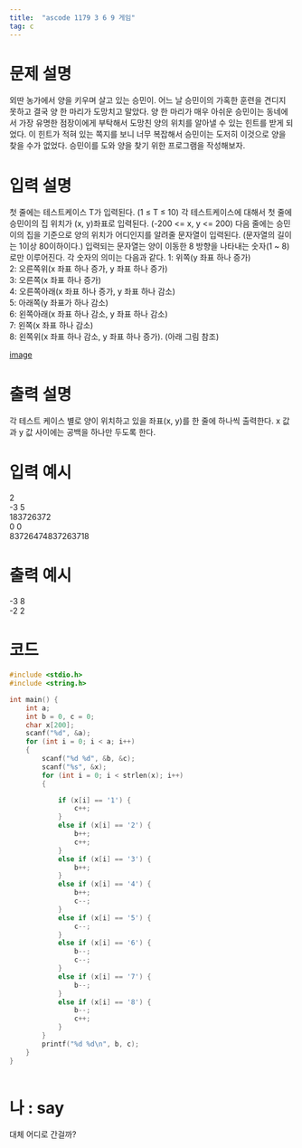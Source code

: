 ```yaml
---
title:  "ascode 1179 3 6 9 게임"
tag: c
---
```


# 문제 설명
외딴 농가에서 양을 키우며 살고 있는 승민이. 어느 날 승민이의 가혹한 훈련을 견디지 못하고 결국 양 한 마리가 도망치고 말았다. 양 한 마리가 매우 아쉬운 승민이는 동네에서 가장 유명한 점장이에게 부탁해서 도망친 양의 위치를 알아낼 수 있는 힌트를 받게 되었다. 이 힌트가 적혀 있는 쪽지를 보니 너무 복잡해서 승민이는 도저히 이것으로 양을 찾을 수가 없었다. 승민이를 도와 양을 찾기 위한 프로그램을 작성해보자.
# 입력 설명
첫 줄에는 테스트케이스 T가 입력된다. (1 ≤ T ≤ 10) 각 테스트케이스에 대해서 첫 줄에 승민이의 집 위치가 (x, y)좌표로 입력된다. (-200 <= x, y <= 200) 다음 줄에는 승민이의 집을 기준으로 양의 위치가 어디인지를 알려줄 문자열이 입력된다. (문자열의 길이는 1이상 80이하이다.) 입력되는 문자열는 양이 이동한 8 방향을 나타내는 숫자(1 ~ 8)로만 이루어진다. 각 숫자의 의미는 다음과 같다. 
1: 위쪽(y 좌표 하나 증가)<br>
2: 오른쪽위(x 좌표 하나 증가, y 좌표 하나 증가)<br>
3: 오른쪽(x 좌표 하나 증가)<br>
4: 오른쪽아래(x 좌표 하나 증가, y 좌표 하나 감소)<br>
5: 아래쪽(y 좌표가 하나 감소)<br>
6: 왼쪽아래(x 좌표 하나 감소, y 좌표 하나 감소)<br>
7: 왼쪽(x 좌표 하나 감소) <br>
8: 왼쪽위(x 좌표 하나 감소, y 좌표 하나 증가). (아래 그림 참조)

[image]("http://ascode.org/upload/image/20201027/20201027105340_27243.png")

# 출력 설명
각 테스트 케이스 별로 양이 위치하고 있을 좌표(x, y)를 한 줄에 하나씩 출력한다. x 값과 y 값 사이에는 공백을 하나만 두도록 한다.
# 입력 예시
2<br>
-3 5<br>
183726372<br>
0 0<br>
83726474837263718
# 출력 예시
-3 8<br>
-2 2
# 코드

```c
#include <stdio.h>
#include <string.h>

int main() {
	int a;
	int b = 0, c = 0;
	char x[200];
	scanf("%d", &a);
    for (int i = 0; i < a; i++)
    {
        scanf("%d %d", &b, &c);
        scanf("%s", &x);
        for (int i = 0; i < strlen(x); i++)
        {

            if (x[i] == '1') {
                c++;
            }
            else if (x[i] == '2') {
                b++;
                c++;
            }
            else if (x[i] == '3') {
                b++;
            }
            else if (x[i] == '4') {
                b++;
                c--;
            }
            else if (x[i] == '5') {
                c--;
            }
            else if (x[i] == '6') {
                b--;
                c--;
            }
            else if (x[i] == '7') {
                b--;
            }
            else if (x[i] == '8') {
                b--;
                c++;
            }
        }
        printf("%d %d\n", b, c);
    }
}



```

# 나 : say
대체 어디로 간걸까?
